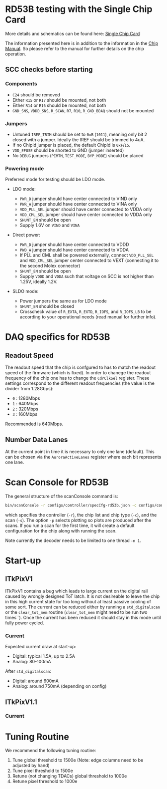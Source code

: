 # RD53B testing with the Single Chip Card

More details and schematics can be found here: [Single Chip Card](https://twiki.cern.ch/twiki/bin/viewauth/RD53/RD53BTesting#RD53B_Single_Chip_Card_SCC)

The information presented here is in addition to the information in the [Chip Manual](https://cds.cern.ch/record/2665301). So please refer to the manual for further details on the chip operation.

## SCC checks before starting

### Components

- ``C24`` should be removed
- Either ``R15`` or ``R17`` should be mounted, not both
- Either ``R14`` or ``R16`` should be mounted, not both
- ``GND_SNS``, ``VDDD_SNS``, ``R_SCAN``, ``R7``, ``R10``, ``R_GND_BDAQ`` should not be mounted
### Jumpers

- Untuned ``IREF_TRIM`` should be set to ``0xB`` (``1011``), meaning only bit 2 closed with a jumper. Ideally the IREF should be trimmed to 4uA.
- If no ChipId jumper is placed, the default ChipId is ``0xF``/``15``.
- ``VDD_EFUSE`` should be shorted to GND (jumper inserted)
- No ``DEBUG`` jumpers (``PIMTM``, ``TEST_MODE``, ``BYP_MODE``) should be placed

### Powering mode

Preferred mode for testing should be LDO mode.

- LDO mode:
    - ``PWR_D`` jumper should have center connected to VIND only
    - ``PWR_A`` jumper should have center connected to VINA only
    - ``VDD_PLL_SEL`` jumper should have center connected to VDDA only
    - ``VDD_CML_SEL`` jumper should have center connected to VDDA only
    - ``SHUNT_EN`` should be open
    - Supply 1.6V on ``VIND`` and ``VINA``

- Direct power:
    - ``PWR_D`` jumper should have center connected to VDDD
    - ``PWD_A`` jumper should have center connected to VDDA
    - If PLL and CML shall be powered externally, connect ``VDD_PLL_SEL`` and ``VDD_CML_SEL`` jumper center connected to VEXT (connecting it to the second Molex connector)
    - ``SHUNT_EN`` should be open
    - Supply ``VDDD`` and ``VDDA`` such that voltage on SCC is not higher than 1.25V, ideally 1.2V.

- SLDO mode:
    - Power jumpers the same as for LDO mode
    - ``SHUNT_EN`` should be closed
    - Crosscheck value of ``R_EXTA``, ``R_EXTD``, ``R_IOFS``, and ``R_IOFS_LB`` to be according to your operational needs (read manual for further info).

# DAQ specifics for RD53B

## Readout Speed

The readout speed that the chip is confgured to has to match the readout speed of the firmware (which is fixed). In order to chanege the readout frequency of the chip one has to change the ``CdrClkSel`` register. These settings correspond to the different readout frequencies (the value is the divider from 1.28Gbps):

- ``0`` : 1280Mbps
- ``1`` : 640Mbps
- ``2`` : 320Mbps
- ``3`` : 160Mbps

Recommended is 640Mbps.

## Number Data Lanes

At the current point in time it is necessary to only one lane (default). This can be chosen via the ``AuroraActiveLanes`` register where each bit represents one lane.

# Scan Console for RD53B

The general structure of the scanConsole command is:
```bash
bin/scanConsole -r configs/controller/specCfg-rd53b.json -c configs/connectivity/example_rd53b_setup.json -s configs/scans/rd53b/<type of scan>.json -p -n 1
```

which specifies the controller (`-r`), the chip list and chip type (`-c`), and the scan (`-s`). The option `-p` selects plotting so plots are produced after the scans.
If you run a scan for the first time, it will create a default configuration for the chip along with running the scan.

Note currently the decoder needs to be limited to one thread ``-n 1``.

# Start-up

## ITkPixV1

ITkPixV1 contains a bug which leads to large current on the digital rail caused by wrongly designed ToT latch. It is not desireable to leave the chip in this high current state for too long without at least passive cooling of some sort. The current can be reduced either by running a ``std_digitalscan`` or the ``clear_tot_mem`` routine (``clear_tot_mem`` might need to be run two times``). Once the current has been reduced it should stay in this mode until fully power cycled.

### Current

Expected current draw at start-up:

- Digital: typical 1.5A, up to 2.5A
- Analog: 80-100mA

After ``std_digitalscan``:

- Digital: around 600mA
- Analog: around 750mA (depending on config)

## ITkPixV1.1

### Current

# Tuning Routine

We recommend the following tuning routine:

1. Tune global threshold to 1500e (Note: edge columns need to be adjusted by hand)
2. Tune pixel threshold to 1500e
3. Retune (not changing TDACs) global threshold to 1000e
4. Retune pixel threshold to 1000e


